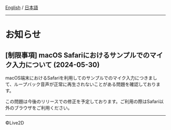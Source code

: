 [English](NOTICE.md) / [日本語](NOTICE.ja.md)

---

# お知らせ

## [制限事項] macOS Safariにおけるサンプルでのマイク入力について (2024-05-30)

macOS端末におけるSafariを利用してのサンプルでのマイク入力につきまして、ループバック音声が正常に再生されないことがある問題を確認しております。

この問題は今後のリリースでの修正を予定しております。ご利用の際はSafari以外のブラウザをご利用ください。

---

©Live2D
